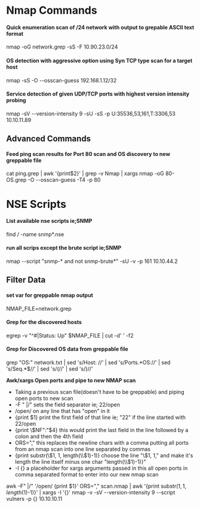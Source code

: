 # Nmap Commands
#### Quick enumeration scan of /24 network with output to grepable ASCII text format
nmap -oG network.grep -sS -F 10.90.23.0/24
#### OS detection with aggressive option using Syn TCP type scan for a target host
nmap -sS -O --osscan-guess 192.168.1.12/32
#### Service detection of given UDP/TCP ports with highest version intensity probing
  nmap -sV --version-intensity 9 -sU -sS -p U:35536,53,161,T:3306,53 10.10.11.89

## Advanced Commands
#### Feed ping scan results for Port 80 scan and OS discovery to new greppable file
cat ping.grep | awk '{print$2}' | grep -v Nmap | xargs nmap -oG 80-OS.grep -O --osscan-guess -T4 -p 80

# NSE Scripts
#### List available nse scripts ie;SNMP
find / -name snmp*.nse
#### run all scrips except the brute script ie;SNMP
nmap  --script "snmp-* and not snmp-brute*" -sU -v -p 161 10.10.44.2



## Filter Data
#### set var for greppable nmap output
NMAP_FILE=network.grep
#### Grep for the discovered hosts
egrep -v "^#|Status: Up" $NMAP_FILE | cut -d' ' -f2
#### Grep for Discovered OS data from greppable file
grep "OS:" network.txt | sed 's/Host: //' | sed 's/Ports.\*OS://' | sed 's/Seq.\*$//' | sed 's/(//' | sed 's/)//'


**Awk/xargs Open ports and pipe to new NMAP scan**
* Taking a previous scan file(doesn't have to be greppable) and piping open ports to new scan
* -F " |/" sets the field separator ie; 22/open
* /open/  on any line that has "open" in it
* {print $1} print the first field of that line ie; "22" if the line started with 22/open
* {print \\$NF":"\$4} this would print the last field in the line followed by a colon and then the 4th field
* ORS="," this replaces the newline chars with a comma putting all ports from an nmap scan into one line separated by commas 
* {print substr(\\$1, 1, length(\\$1)-1)} choose the line "\\$1, 1," and make it's length the line itself minus one char "length(\\$1)-1)}"
* -I {} a placeholder for xargs arguments passed in this all open ports in comma separated format to enter into our new nmap scan

awk -F" |/" '/open/ {print $1}' ORS="," scan.nmap | awk '{print substr($1, 1, length($1)-1)}' | xargs -I '{}' nmap -v -sV --version-intensity 9 --script vulners -p {} 10.10.10.11
